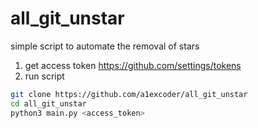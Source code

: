 # all_git_unstar
simple script to automate the removal of stars

1. get access token https://github.com/settings/tokens
2. run script

```bash
git clone https://github.com/a1excoder/all_git_unstar
cd all_git_unstar
python3 main.py <access_token>
```
